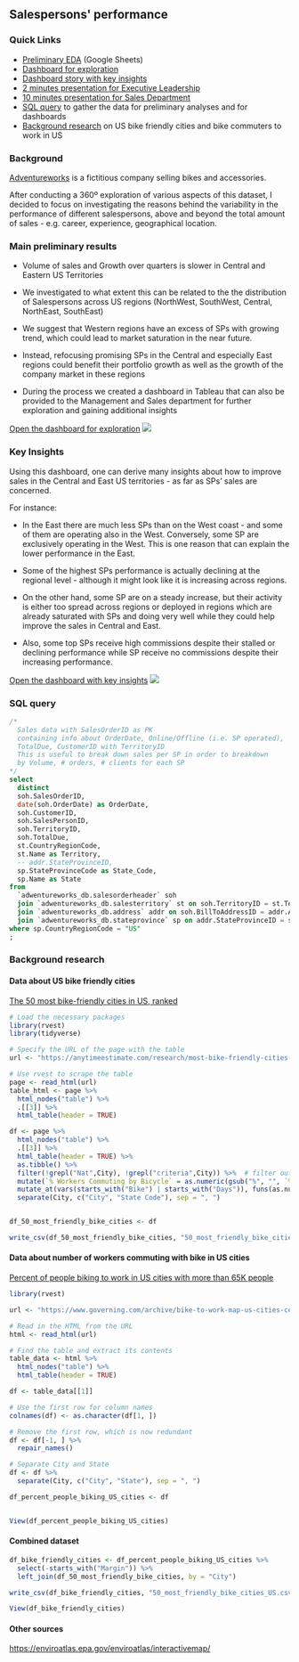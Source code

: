 ## Salespersons' performance 


### Quick Links
- [Preliminary EDA](https://docs.google.com/spreadsheets/d/1I0pLfQLiyjO6UDb-T-ox29nBXqUYynFj7NEGnPcN8Rc/edit?usp=sharing) (Google Sheets)
- [Dashboard for exploration](https://public.tableau.com/app/profile/leonardo.cerliani/viz/SP_Geo_v2/SalesPersonsPerformanceperUSTerritory)
- [Dashboard story with key insights](https://public.tableau.com/app/profile/leonardo.cerliani/viz/SP_Geo_v2_Story/SomeKeyInsights)
- [2 minutes presentation for Executive Leadership](2min_presentation.pdf)
- [10 minutes presentation for Sales Department](10min_presentation_Sales.pdf)
- [SQL query](#sql-query) to gather the data for preliminary analyses and for dashboards
- [Background research](#backgroud-research) on US bike friendly cities and bike commuters to work in US

### Background
[Adventureworks](https://learn.microsoft.com/en-us/sql/samples/adventureworks-install-configure?view=sql-server-ver16&tabs=ssms) is a fictitious company selling bikes and accessories. 

After conducting a 360º exploration of various aspects of this dataset, I decided to focus on investigating the reasons behind the variability in the performance of different salespersons, above and beyond the total amount of sales - e.g. career, experience, geographical location.

### Main preliminary results
- Volume of sales and Growth over quarters is slower in Central and Eastern US Territories

- We investigated to what extent this can be related to the the distribution of Salespersons across US regions (NorthWest, SouthWest, Central, NorthEast, SouthEast)

- We suggest that Western regions have an excess of SPs with growing trend, which could lead to market saturation in the near future.

- Instead, refocusing promising SPs in the Central and especially East regions could benefit their portfolio growth as well as the growth of the company market in these regions

- During the process we created a dashboard in Tableau that can also be provided to the Management and Sales department for further exploration and gaining additional insights

[Open the dashboard for exploration](https://public.tableau.com/app/profile/leonardo.cerliani/viz/SP_Geo_v2/SalesPersonsPerformanceperUSTerritory)
![](dashboard_exploration_snapshot.png)


### Key Insights

Using this dashboard, one can derive many insights about how to improve sales in the Central and East US territories - as far as SPs’ sales are concerned.

For instance: 

- In the East there are much less SPs than on the West coast - and some of them are operating also in the West. Conversely, some SP are exclusively operating in the West. This is one reason that can explain the lower performance in the East.

- Some of the highest SPs performance is actually declining at the regional level - although it might look like it is increasing across regions.

- On the other hand, some SP are on a steady increase, but their activity is either too spread across regions or deployed in regions which are already saturated with SPs and doing very well while they could help improve the sales in Central and East.

- Also, some top SPs receive high commissions despite their stalled or declining performance while SP receive no commissions despite their increasing performance.

[Open the dashboard with key insights](https://public.tableau.com/app/profile/leonardo.cerliani/viz/SP_Geo_v2_Story/SomeKeyInsights)
![](dashboard_story_snapshot.png)


### SQL query
```sql
/* 
  Sales data with SalesOrderID as PK
  containing info about OrderDate, Online/Offline (i.e. SP operated),
  TotalDue, CustomerID with TerritoryID
  This is useful to break down sales per SP in order to breakdown
  by Volume, # orders, # clients for each SP
*/
select
  distinct
  soh.SalesOrderID, 
  date(soh.OrderDate) as OrderDate, 
  soh.CustomerID, 
  soh.SalesPersonID, 
  soh.TerritoryID, 
  soh.TotalDue,
  st.CountryRegionCode,
  st.Name as Territory,
  -- addr.StateProvinceID,
  sp.StateProvinceCode as State_Code,
  sp.Name as State
from
  `adwentureworks_db.salesorderheader` soh
  join `adwentureworks_db.salesterritory` st on soh.TerritoryID = st.TerritoryID
  join `adwentureworks_db.address` addr on soh.BillToAddressID = addr.AddressID
  join `adwentureworks_db.stateprovince` sp on addr.StateProvinceID = sp.StateProvinceID
where sp.CountryRegionCode = "US"
;

```

### Background research

#### Data about US bike friendly cities
[The 50 most bike-friendly cities in US, ranked](https://anytimeestimate.com/research/most-bike-friendly-cities-us-2022/)

```R
# Load the necessary packages
library(rvest)
library(tidyverse)

# Specify the URL of the page with the table
url <- "https://anytimeestimate.com/research/most-bike-friendly-cities-us-2022/"

# Use rvest to scrape the table
page <- read_html(url)
table_html <- page %>%
  html_nodes("table") %>%
  .[[3]] %>%
  html_table(header = TRUE)

df <- page %>%
  html_nodes("table") %>%
  .[[3]] %>%
  html_table(header = TRUE) %>% 
  as.tibble() %>% 
  filter(!grepl("Nat",City), !grepl("criteria",City)) %>%  # filter out first and last row
  mutate(`% Workers Commuting by Bicycle` = as.numeric(gsub("%", "", `% Workers Commuting by Bicycle`))) %>% 
  mutate_at(vars(starts_with("Bike") | starts_with("Days")), funs(as.numeric)) %>%  # convert to numeric
  separate(City, c("City", "State Code"), sep = ", ")


df_50_most_friendly_bike_cities <- df

write_csv(df_50_most_friendly_bike_cities, "50_most_friendly_bike_cities_US.csv")
```

#### Data about number of workers commuting with bike in US cities

[Percent of people biking to work in US cities with more than 65K people](https://www.governing.com/archive/bike-to-work-map-us-cities-census-data.html#data)

```R
library(rvest)

url <- "https://www.governing.com/archive/bike-to-work-map-us-cities-census-data.html#data"

# Read in the HTML from the URL
html <- read_html(url)

# Find the table and extract its contents
table_data <- html %>%
  html_nodes("table") %>%
  html_table(header = TRUE)

df <- table_data[[1]]

# Use the first row for column names
colnames(df) <- as.character(df[1, ])

# Remove the first row, which is now redundant
df <- df[-1, ] %>% 
  repair_names()

# Separate City and State
df <- df %>% 
  separate(City, c("City", "State"), sep = ", ")

df_percent_people_biking_US_cities <- df


View(df_percent_people_biking_US_cities)
```

#### Combined dataset
```R
df_bike_friendly_cities <- df_percent_people_biking_US_cities %>% 
  select(-starts_with("Margin")) %>% 
  left_join(df_50_most_friendly_bike_cities, by = "City")

write_csv(df_bike_friendly_cities, "50_most_friendly_bike_cities_US.csv")

View(df_bike_friendly_cities)
```

#### Other sources

https://enviroatlas.epa.gov/enviroatlas/interactivemap/